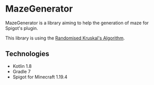 # MazeGenerator

MazeGenerator is a library aiming to help the generation of maze for Spigot's plugin.

This library is using the [Randomised Kruskal's Algorithm](https://en.wikipedia.org/wiki/Kruskal%27s_algorithm?useskin=vector).

## Technologies

- Kotlin 1.8
- Gradle 7
- Spigot for Minecraft 1.19.4

